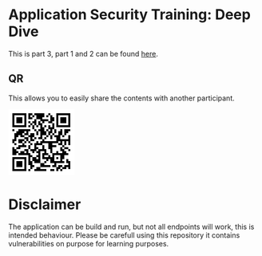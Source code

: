 # Application Security Training: Deep Dive
This is part 3, part 1 and 2 can be found [here](https://github.com/ramoncr/ast-dd-1-2).

## QR
This allows you to easily share the contents with another participant.

![](/.attachments/qr-link.gif)

# Disclaimer
The application can be build and run, but not all endpoints will work, this is intended behaviour. Please be carefull using this repository it contains vulnerabilities on purpose for learning purposes.

